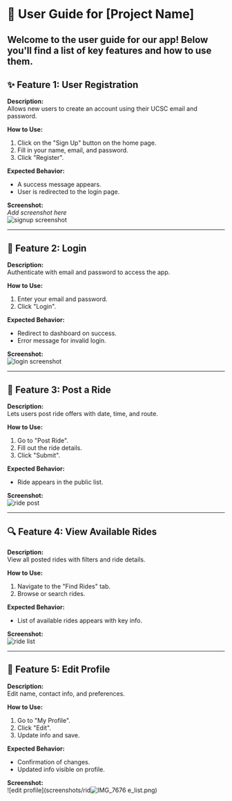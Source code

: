 # 📘 User Guide for [Project Name]

Welcome to the user guide for our app! Below you'll find a list of key features and how to use them.
---

## ✨ Feature 1: User Registration

**Description:**  
Allows new users to create an account using their UCSC email and password.

**How to Use:**  
1. Click on the "Sign Up" button on the home page.
2. Fill in your name, email, and password.
3. Click "Register".

**Expected Behavior:**  
- A success message appears.
- User is redirected to the login page.

**Screenshot:**  
_Add screenshot here_  
![signup screenshot](screenshots/signup.png)

---

## 🔐 Feature 2: Login

**Description:**  
Authenticate with email and password to access the app.

**How to Use:**  
1. Enter your email and password.
2. Click "Login".

**Expected Behavior:**  
- Redirect to dashboard on success.
- Error message for invalid login.

**Screenshot:**  
![login screenshot](screenshots/login.png)

---

## 🚗 Feature 3: Post a Ride

**Description:**  
Lets users post ride offers with date, time, and route.

**How to Use:**  
1. Go to "Post Ride".
2. Fill out the ride details.
3. Click "Submit".

**Expected Behavior:**  
- Ride appears in the public list.

**Screenshot:**  
![ride post](screenshots/post_ride.png)

---

## 🔍 Feature 4: View Available Rides

**Description:**  
View all posted rides with filters and ride details.

**How to Use:**  
1. Navigate to the "Find Rides" tab.
2. Browse or search rides.

**Expected Behavior:**  
- List of available rides appears with key info.

**Screenshot:**  
![ride list](screenshots/ride_list.png)

---

## 👤 Feature 5: Edit Profile

**Description:**  
Edit name, contact info, and preferences.

**How to Use:**  
1. Go to "My Profile".
2. Click "Edit".
3. Update info and save.

**Expected Behavior:**  
- Confirmation of changes.
- Updated info visible on profile.

**Screenshot:**  
![edit profile](screenshots/rid![IMG_7676](https://github.com/user-attachments/assets/2590253d-68b6-43a7-9796-2d5a236582dd)
e_list.png)

